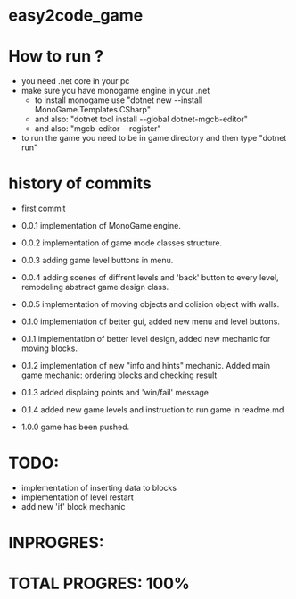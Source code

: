 # easy2code_game

# How to run ?
- you need .net core in your pc
- make sure you have monogame engine in your .net 
    - to install monogame use "dotnet new --install MonoGame.Templates.CSharp"
    - and also: "dotnet tool install --global dotnet-mgcb-editor"
    - and also: "mgcb-editor --register"
- to run the game you need to be in game directory and then type "dotnet run"

# history of commits
- first commit
- 0.0.1 implementation of MonoGame engine.
- 0.0.2 implementation of game mode classes structure.
- 0.0.3 adding game level buttons in menu.
- 0.0.4 adding scenes of diffrent levels and 'back' button to every level, remodeling abstract game design class.
- 0.0.5 implementation of moving objects and colision object with walls.

- 0.1.0 implementation of better gui, added new  menu and level buttons.
- 0.1.1 implementation of better level design, added new mechanic for moving blocks.
- 0.1.2 implementation of new "info and hints" mechanic. Added main game mechanic: ordering blocks and checking result
- 0.1.3 added displaing points and 'win/fail' message
- 0.1.4 added new game levels and instruction to run game in readme.md

- 1.0.0 game has been pushed.


# TODO:
- implementation of inserting data to blocks
- implementation of level restart 
- add new 'if' block mechanic


# INPROGRES:

# TOTAL PROGRES: 100%
